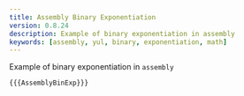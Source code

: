 ```yaml
---
title: Assembly Binary Exponentiation
version: 0.8.24
description: Example of binary exponentiation in assembly
keywords: [assembly, yul, binary, exponentiation, math]
---
```


Example of binary exponentiation in `assembly`

```solidity
{{{AssemblyBinExp}}}
```
